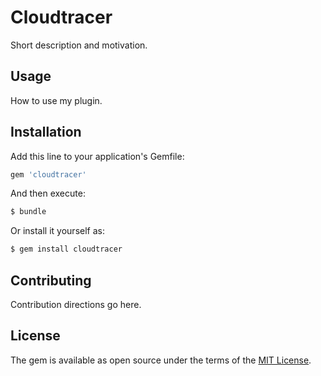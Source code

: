 # Cloudtracer
Short description and motivation.

## Usage
How to use my plugin.

## Installation
Add this line to your application's Gemfile:

```ruby
gem 'cloudtracer'
```

And then execute:
```bash
$ bundle
```

Or install it yourself as:
```bash
$ gem install cloudtracer
```

## Contributing
Contribution directions go here.

## License
The gem is available as open source under the terms of the [MIT License](http://opensource.org/licenses/MIT).
